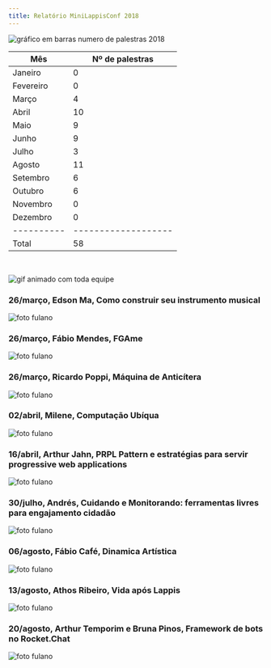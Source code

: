 ```yaml
---
title: Relatório MiniLappisConf 2018
---
```


![gráfico em barras numero de palestras 2018](relatorio-2018.png)

| **Mês**    | **Nº de palestras** |
| ---------- | ------------------- |
| Janeiro	   | 0	                 |
| Fevereiro	 | 0	                 |
| Março	     | 4	                 |
| Abril	     | 10	                 |
| Maio	     | 9	                 |
| Junho	     | 9	                 |
| Julho	     | 3	                 |
| Agosto	   | 11	                 |
| Setembro	 | 6	                 |
| Outubro	   | 6	                 |
| Novembro	 | 0	                 |
| Dezembro	 | 0	                 |
| ---------- | ------------------- |
| Total	     | 58	                 |

&nbsp;

![gif animado com toda equipe](fotos/20180730_183726-ANIMATION.gif)

### 26/março, Edson Ma, Como construir seu instrumento musical

![foto fulano](fotos/IMG_20180326_172505_HDR.jpg)

### 26/março, Fábio Mendes, FGAme

![foto fulano](fotos/IMG_20180326_175607_HDR.jpg)

### 26/março, Ricardo Poppi, Máquina de Anticítera

![foto fulano](fotos/IMG_20180326_181339_HDR.jpg)

### 02/abril, Milene, Computação Ubíqua

![foto fulano](fotos/IMG_20180402_174609_HDR.jpg)

### 16/abril, Arthur Jahn, PRPL Pattern e estratégias para servir progressive web applications

![foto fulano](fotos/IMG_20180416_180413_HDR.jpg)

### 30/julho, Andrés, Cuidando e Monitorando: ferramentas livres para engajamento cidadão

![foto fulano](fotos/20180730_172116.jpg)

### 06/agosto, Fábio Café, Dinamica Artística

![foto fulano](fotos/20180806_173212_001.jpg)

### 13/agosto, Athos Ribeiro, Vida após Lappis

![foto fulano](fotos/20180813_173900_001.jpg)

### 20/agosto, Arthur Temporim e Bruna Pinos, Framework de bots no Rocket.Chat

![foto fulano](fotos/20180820_171318.jpg)
